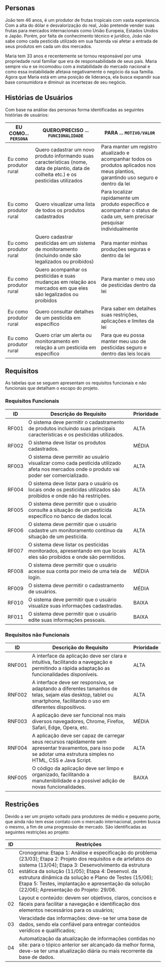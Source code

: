## Personas

João tem 46 anos, é um produtor de frutas tropicais com vasta experiencia. Com a alta do dólar e desvalorização do real, João pretende vender suas frutas para mercados internacionais como União Europeia, Estados Unidos e Japão. Porém, por falta de conhecimento técnico e jurídico, João não sabe como cada pesticida utilizado em sua fazenda vai afetar a entrada de seus produtos em cada um dos mercados. 

Maria tem 33 anos e recentemente se tornou responsável por uma propriedade rural familiar que era de responsabilidade de seus pais. Maria sempre viu e se incomodou com a instabilidade do mercado nacional e como essa instabilidade afetava negativamente o negócio da sua família. Agora que Maria está em uma posição de liderança, ela busca expandir sua base consumidora e diminuir as incertezas de seu negócio.

## Histórias de Usuários

Com base na análise das personas forma identificadas as seguintes histórias de usuários:

|EU COMO... `PERSONA`| QUERO/PRECISO ... `FUNCIONALIDADE` |PARA ... `MOTIVO/VALOR`                 |
|--------------------|------------------------------------|----------------------------------------|
| Eu como produtor rural | Quero cadastrar um novo produto informando suas características (nome, data de plantio, data de colheita etc.) e os pesticidas utilizados  | Para manter um registro atualizado e acompanhar todos os produtos aplicados nos meus plantios, garantindo uso seguro e dentro da lei|
|Eu como produtor rural |  Quero visualizar uma lista de todos os produtos cadastrados | Para localizar rapidamente um produto específico e acompanhar o status de cada um, sem precisar pesquisar individualmente|
|Eu como produtor rural | Quero cadastrar pesticidas em um sistema de monitoramento (incluindo onde são legalizados ou proibidos)             | Para manter minhas produções seguras e dentro da lei |
|Eu como produtor rural | Quero acompanhar os pesticidas e suas mudanças em relação aos mercados em que eles são legalizados ou proibidos     | Para manter o meu uso de pesticidas dentro da lei  |
|Eu como produtor rural | Quero consultar detalhes de um pesticida em específico | Para saber em detalhes suas restrições, aplicações e limites da lei |
|Eu como produtor rural | Quero criar um alerta ou monitoramento em relação a um pesticida em específico|  Para que eu possa manter meu uso de pesticidas seguro e dentro das leis locais|


## Requisitos

As tabelas que se seguem apresentam os requisitos funcionais e não funcionais que detalham o escopo do projeto.

### Requisitos Funcionais

|ID    | Descrição do Requisito  | Prioridade | 
|------|-----------------------------------------|----| 
|RF001| O sistema deve permitir o cadastramento de produtos incluindo suas principais características e os pesticidas utilizados.  | ALTA |  
|RF002| O sistema deve listar os produtos cadastrados.    | MÉDIA | 
|RF003| O sistema deve permitir ao usuário visualizar como cada pesticida utilizado afeta nos mercados onde o produto vai poder ser comercializado.  | ALTA |
|RF004| O sistema deve listar para o usuário os locais onde os pesticidas utilizados são proibidos e onde não há restrições.   | ALTA |
|RF005| O sistema deve permitir que o usuário consulte a situação de um pesticida específico no banco de dados local.    | ALTA |
|RF006| O sistema deve permitir que o usuário cadastre um monitoramento contínuo da situação de um pesticida.    | ALTA |
|RF007| O sistema deve listar os pesticidas monitorados, apresentando em que locais eles são proibidos e onde são permitidos.    | ALTA |
|RF008| O sistema deve permitir que o usuário acesse sua conta por meio de uma tela de login.    | MÉDIA |
|RF009| O sistema deve permitir o cadastramento de usuários.    | MÉDIA |
|RF010| O sistema deve permitir que o usuário visualize suas informações cadastradas.    | BAIXA |
|RF011| O sistema deve permitir que o usuário edite suas informações pessoais.    | BAIXA |



### Requisitos não Funcionais

|ID     | Descrição do Requisito  |Prioridade |
|-------|-------------------------|----|
|RNF001| A interface da aplicação deve ser clara e intuitiva, facilitando a navegação e permitindo a rápida adaptação as funcionalidades disponíveis. | ALTA |
|RNF002| A interface deve ser responsiva, se adaptando a diferentes tamanhos de telas, sejam elas desktop, tablet ou smartphone, facilitando o uso em diferentes dispositivos. | ALTA |
|RNF003| A aplicação deve ser funcional nos mais diversos navegadores, Chrome, Firefox, Safari, Edge, Opera, etc. |  MÉDIA |
|RNF004| A aplicação deve ser capaz de carregar seus recursos rapidamente sem apresentar travamentos, para isso pode se adotar uma estrutura simples no HTML, CSS e Java Script. | ALTA |
|RNF005| O código da aplicação deve ser limpo e organizado, facilitando a manutenibilidade e a possível adição de novas funcionalidades. | BAIXA |

## Restrições

Devido a ser um projeto voltado para produtores de médio e pequeno porte, que ainda não tem esse contato com o mercado internacional, porém busca o mesmo, a fim de uma progressão de mercado. São identificadas as seguintes restrições ao projeto:

|ID| Restrições                                            |
|--|-------------------------------------------------------|
|01| Cronograma: Etapa 1: Análise e especificação do problema (23/03); Etapa 2: Projeto dos requisitos e de artefatos do sistema (13/04); Etapa 3: Desenvolvimento da estrutura estática da solução (11/05); Etapa 4: Desenvol. da estrutura dinâmica da solução e Plano de Testes (15/06); Etapa 5: Testes, implantação e apresentação da solução (22/06); Apresentação do Projeto: 29/06.|
|02| Layout e conteúdo: devem ser objetivos, claros, concisos e fáceis para facilitar a navegação e identificação dos elementos necessários para os usuários;|
|03| Veracidade das informações: deve-se ter uma base de dados, sendo ela confiável para entregar conteúdos verídicos e qualificados;|
|04| Automatização da atualização de informações contidas no site: para o tópico anterior ser alcançado da melhor forma, deve-se ter uma atualização diária ou mais recorrente da base de dados.|
